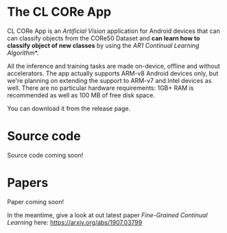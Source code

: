 # The CL CORe App

CL CORe App is an *Artificial Vision* application for Android devices that can can classify objects from the CORe50 Dataset and **can learn how to classify object of new classes** by using the **AR1* Continual Learning Algorithm**.

All the inference and training tasks are made on-device, offline and without accelerators. The app actually supports ARM-v8 Android devices only, but we're planning on extending the support to ARM-v7 and Intel devices as well. There are no particular hardware requirements:  1GB+ RAM is recommended as well as 100 MB of free disk space.

You can download it from the release page.


# Source code
Source code coming soon!

# Papers
Paper coming soon!

In the meantime, give a look at out latest paper *Fine-Grained Continual Learning* here: https://arxiv.org/abs/1907.03799